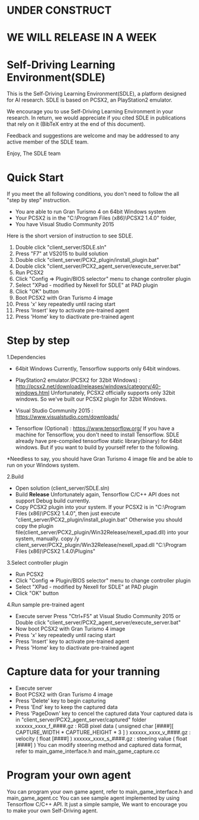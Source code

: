 # UNDER CONSTRUCT
# WE WILL RELEASE IN A WEEK



# Self-Driving Learning Environment(SDLE)
This is the Self-Driving Learning Environment(SDLE), a platform designed for AI research. SDLE is based on PCSX2, an PlayStation2 emulator.

We encourage you to use Self-Driving Learning Environment in your research. In return, we would appreciate if you cited SDLE in publications that rely on it (BibTeX entry at the end of this document).

Feedback and suggestions are welcome and may be addressed to any active member of the SDLE team.

Enjoy, The SDLE team

# Quick Start
If you meet the all following conditions, you don't need to follow the all "step by step" instruction.
* You are able to run Gran Turismo 4 on 64bit Windows system 
* Your PCSX2 is in the "C:\Program Files (x86)\PCSX2 1.4.0" folder,
* You have Visual Studio Community 2015

Here is the short version of instruction to see SDLE.

1. Double click "client_server/SDLE.sln"
2. Press "F7" at VS2015 to build solution
3. Double click "client_server/PCX2_plugin/install_plugin.bat"
4. Double click "client_server/PCX2_agent_server/execute_server.bat"
5. Run PCSX2
6. Click "Config => Plugin/BIOS selector" menu to change controller plugin
7. Select "XPad - modified by Nexell for SDLE" at PAD plugin 
8. Click "OK" button
9. Boot PCSX2 with Gran Turismo 4 image
10. Press 'x' key repeatedly until racing start
11. Press 'Insert' key to activate pre-trained agent
12. Press 'Home' key to diactivate pre-trained agent


# Step by step

1.Dependencies
* 64bit Windows
Currently, Tensorflow supports only 64bit windows.

* PlayStation2 emulator.(PCSX2 for 32bit Windows) : http://pcsx2.net/download/releases/windows/category/40-windows.html
Unfortunately, PCSX2 officially supports only 32bit windows. So we've built our PCSX2 plugin for 32bit Windows.

* Visual Studio Community 2015 : https://www.visualstudio.com/downloads/

* Tensorflow (Optional) : https://www.tensorflow.org/
If you have a machine for Tensorflow, you don't need to install Tensorflow. SDLE already have pre-compiled tensorflow static library(binary) for 64bit windows. But if you want to build by yourself refer to the following.


*Needless to say, you should have Gran Turismo 4 image file and be able to run on your Windows system.

2.Build
* Open solution (client_server/SDLE.sln)
* Build **Release**
Unfortunately again, Tensorflow C/C++ API does not support Debug build currently.
* Copy PCSX2 plugin into your system.
If your PCSX2 is in "C:\Program Files (x86)\PCSX2 1.4.0", then just execute "client_server/PCX2_plugin/install_plugin.bat" Otherwise you should copy the plugin file(client_server/PCX2_plugin/Win32Release/nexell_xpad.dll) into your system, manually.
    copy /y client_server/PCX2_plugin/Win32Release/nexell_xpad.dll "C:\Program Files (x86)\PCSX2 1.4.0\Plugins"

3.Select controller plugin
* Run PCSX2
* Click "Config => Plugin/BIOS selector" menu to change controller plugin
* Select "XPad - modified by Nexell for SDLE" at PAD plugin 
* Click "OK" button

4.Run sample pre-trained agent
* Execute server
Press "Ctrl+F5" at Visual Studio Community 2015
or
Double click "client_server/PCX2_agent_server/execute_server.bat"
* Now boot PCSX2 with Gran Turismo 4 image
* Press 'x' key repeatedly until racing start
* Press 'Insert' key to activate pre-trained agent
* Press 'Home' key to diactivate pre-trained agent

# Capture data for your tranning
* Execute server
* Boot PCSX2 with Gran Turismo 4 image
* Press 'Delete' key to begin capturing
* Press 'End' key to keep the captured data
* Press 'PageDown' key to cencel the captured data
Your captured data is in "client_server/PCX2_agent_server/captured" folder
xxxxxx_xxxx_f_####.gz : RGB pixel data ( unsigned char [####][ CAPTURE_WIDTH * CAPTURE_HEIGHT * 3 ] )
xxxxxx_xxxx_v_####.gz : velocity ( float [####] )
xxxxxx_xxxx_s_####.gz : steering value ( float [####] )
You can modify steering method and captured data format, refer to main_game_interface.h and main_game_capture.cc

# Program your own agent
You can program your own game agent, refer to main_game_interface.h and main_game_agent.cc
You can see sample agent implemented by using Tensorflow C/C++ API.
It just a simple sample, We want to encourage you to make your own Self-Driving agent.









